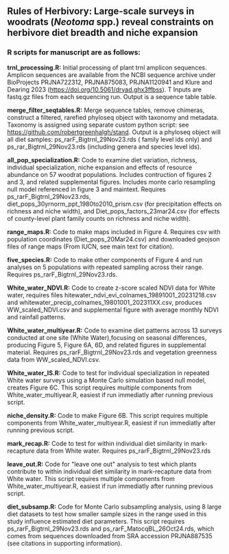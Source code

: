 ## Rules of Herbivory: Large-scale surveys in woodrats (*Neotoma* spp.) reveal constraints on herbivore diet breadth and niche expansion

### R scripts for manuscript are as follows:
__trnl_processing.R:__ Initial processing of plant trnl amplicon sequences. Amplicon sequences are available from the NCBI sequence archive under BioProjects PRJNA722312, PRJNA875083, PRJNA1120941 and Klure and Dearing 2023 (https://doi.org/10.5061/dryad.ghx3ffbss).  T Inputs are fastq.gz files from each sequencing run. Output is a sequence table table.

__merge_filter_seqtables.R:__ Merge sequence tables, remove chimeras, construct a filtered, rarefied phyloseq object with taxonomy and metadata. Taxonomy is assigned using separate custom python script: see https://github.com/robertgreenhalgh/stand. Output is a phyloseq object will all diet samples: ps_rarF_Bigtrnl_29Nov23.rds ( family level ids only) and ps_rar_Bigtrnl_29Nov23.rds (including genera and species level ids).

__all_pop_specialization.R:__ Code to examine diet variation, richness, individual specialization, niche expansion and effects of resource abundance on 57 woodrat populations. Includes contruction of figures 2 and 3, and related supplemental figures. Includes monte carlo resampling null model referenced in figure 3 and maintext. Requires ps_rarF_Bigtrnl_29Nov23.rds, diet_pops_30yrnorm_ppt_1980to2010_prism.csv (for precipitation effects on richness and niche width), and Diet_pops_factors_23mar24.csv (for effects of county-level plant family counts on richness and niche width).

__range_maps.R:__ Code to make maps included in Figure 4. Requires csv with population coordinates (Diet_pops_20Mar24.csv) and downloaded geojson files of range maps (From IUCN, see main text for citation).

__five_species.R:__ Code to make other components of Figure 4 and run analyses on 5 populations with repeated sampling across their range. Requires ps_rarF_Bigtrnl_29Nov23.rds.

__White_water_NDVI.R:__ Code to create z-score scaled NDVI data for White water, requires files hitewater_ndvi_evi_colnames_19891001_20231218.csv and whitewater_precip_colnames_19801001_202311XX.csv, produces WW_scaled_NDVI.csv and supplemental figure with average monthly NDVI and rainfall patterns.

__White_water_multiyear.R:__ Code to examine diet patterns across 13 surveys conducted at one site (White Water),focusing on seasonal differences, producing Figure 5, Figure 6A, 6D, and related figures in supplemental material. Requires ps_rarF_Bigtrnl_29Nov23.rds and vegetation greenness data from WW_scaled_NDVI.csv. 

__White_water_IS.R:__ Code to test for individual specialization in repeated White water surveys using a Monte Carlo simulation based null model, creates Figure 6C. This script requires multiple components from White_water_multiyear.R, easiest if run immediatly after running previous script.

__niche_density.R:__ Code to make Figure 6B. This script requires multiple components from White_water_multiyear.R, easiest if run immediatly after running previous script.

__mark_recap.R:__ Code to test for within individual diet similarity in mark-recapture data from White water. Requires ps_rarF_Bigtrnl_29Nov23.rds

__leave_out.R:__ Code for "leave one out" analysis to test which plants contribute to within individual diet similarity in mark-recapture data from White water. This script requires multiple components from White_water_multiyear.R, easiest if run immediatly after running previous script.

__diet_subsamp.R:__ Code for Monte Carlo subsampling analysis, using 8 large diet datasets to test how smaller sample sizes in the range used in this study influence estimated diet parameters. This script requires ps_rarF_Bigtrnl_29Nov23.rds and ps_rarF_MatocqBL_26Oct24.rds, which comes from sequences downloaded from SRA accession PRJNA887535 (see citations in supporting information).  

